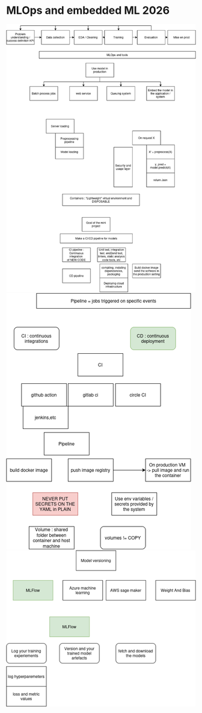 # MLOps and embedded ML 2026

![diagram1](diagram1.png)
![diagram2](diagram2.png)
![diagram3](diagram3.png)

